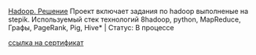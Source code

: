 [Hadoop. Решение](/hadoop.ipynb)  Проект включает задания по hadoop выполненые на stepik.
Используемый стек технологий 8hadoop, python, MapReduce, Графы, PageRank, Pig, Hive* |
Статус: В процессе 

[ссылка на сертификат](/Data-Science/Education/Hadoop.pdf)
